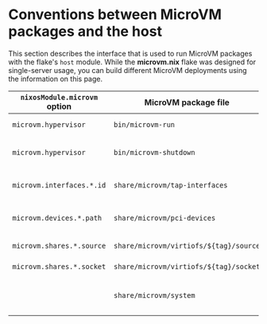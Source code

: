 # Conventions between MicroVM packages and the host

This section describes the interface that is used to run MicroVM
packages with the flake's `host` module. While the **microvm.nix**
flake was designed for single-server usage, you can build different
MicroVM deployments using the information on this page.

| `nixosModule.microvm` option | MicroVM package file                   | `nixosModules.host` systemd service | Description                                                                                   |
|------------------------------|----------------------------------------|-------------------------------------|-----------------------------------------------------------------------------------------------|
| `microvm.hypervisor`         | `bin/microvm-run`                      | `microvm@.service`                  | Start script for the main MicroVM process                                                     |
| `microvm.hypervisor`         | `bin/microvm-shutdown`                 | `microvm@.service`                  | Script for graceful shutdown of the MicroVM (i.e. triggering the power button)                |
| `microvm.interfaces.*.id`    | `share/microvm/tap-interfaces`         | `microvm-tap-interfaces@.service`   | Names of the tap network interfaces to setup for the proper user                              |
| `microvm.devices.*.path`     | `share/microvm/pci-devices`            | `microvm-pci-devices@.service`      | PCI devices that must be bound to the **vfio-pci** driver on the host                         |
| `microvm.shares.*.source`    | `share/microvm/virtiofs/${tag}/source` | `microvm-virtiofsd@.service`        | Source directory of a **virtiofs** instance by tag                                            |
| `microvm.shares.*.socket`    | `share/microvm/virtiofs/${tag}/socket` | `microvm-virtiofsd@.service`        | **virtiofsd** socket path by tag                                                              |
|                              | `share/microvm/system`                 |                                     | `config.system.build.toplevel` symlink, used for comparing versions when running `microvm -l` |
